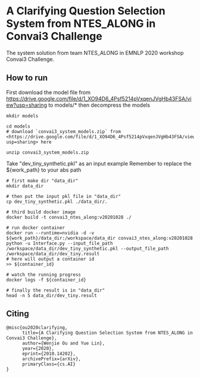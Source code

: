 #  A Clarifying Question Selection System from NTES\_ALONG in Convai3 Challenge


The system solution from team NTES\_ALONG in EMNLP 2020 workshop Convai3 Challenge.

## How to run
First download the model file from <https://drive.google.com/file/d/1_XO94D6_4Psf5214pVxqenJVgHb43FSA/view?usp=sharing> to models/*
then decompress the models
```shell script
mkdir models

cd models
# download `convai3_system_models.zip` from <https://drive.google.com/file/d/1_XO94D6_4Psf5214pVxqenJVgHb43FSA/view?usp=sharing> here

unzip convai3_system_models.zip
```

Take "dev\_tiny\_synthetic.pkl" as an input example
Remember to replace the ${work\_path} to your abs path

```shell script
# first make dir "data_dir"
mkdir data_dir

# then put the input pkl file in "data_dir"
cp dev_tiny_synthetic.pkl ./data_dir/.

# third build docker image
docker build -t convai3_ntes_along:v20201028 ./

# run docker container
docker run --runtime=nvidia -d -v ${work_path}/data_dir:/workspace/data_dir convai3_ntes_along:v20201028 python -u Interface.py --input_file_path /workspace/data_dir/dev_tiny_synthetic.pkl --output_file_path /workspace/data_dir/dev_tiny.result
# here will output a container id
>> ${container_id}

# watch the running progress
docker logs -f ${container_id}

# finally the result is in "data_dir"
head -n 5 data_dir/dev_tiny.result
```


## Citing
```
@misc{ou2020clarifying,
      title={A Clarifying Question Selection System from NTES_ALONG in Convai3 Challenge}, 
      author={Wenjie Ou and Yue Lin},
      year={2020},
      eprint={2010.14202},
      archivePrefix={arXiv},
      primaryClass={cs.AI}
}
```
